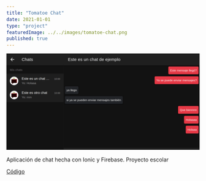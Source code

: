 ```yaml
---
title: "Tomatoe Chat"
date: 2021-01-01
type: "project"
featuredImage: ../../images/tomatoe-chat.png
published: true
---
```


![Imagen](../../images/tomatoe-chat.png)

Aplicación de chat hecha con Ionic y Firebase. Proyecto escolar

[Código](https://angelxehg.github.io/tomatoe-chat/)
